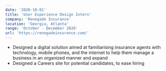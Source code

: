 ```yaml
---
date: '2020-10-01'
title: 'User Experience Design Intern'
company: 'Renegade Insurance'
location: 'Georgia, Atlanta'
range: 'October - December 2020'
url: 'https://renegadeinsurance.com/'
---
```


- Designed a digital solution aimed at familiarising insurance agents with technology, mobile phones, and the internet to help them manage a business in an organized manner and expand
- Designed a Careers site for potential candidates, to ease hiring

